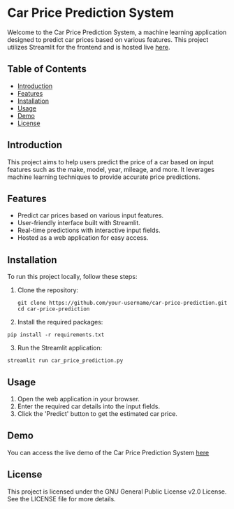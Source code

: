 # Car Price Prediction System

Welcome to the Car Price Prediction System, a machine learning application designed to predict car prices based on various features. This project utilizes Streamlit for the frontend and is hosted live [here](https://car-price-predictor-xw4prp6sk42kn37ymv9ny3.streamlit.app/).

## Table of Contents
- [Introduction](#introduction)
- [Features](#features)
- [Installation](#installation)
- [Usage](#usage)
- [Demo](#demo)
- [License](#license)

## Introduction

This project aims to help users predict the price of a car based on input features such as the make, model, year, mileage, and more. It leverages machine learning techniques to provide accurate price predictions.

## Features

- Predict car prices based on various input features.
- User-friendly interface built with Streamlit.
- Real-time predictions with interactive input fields.
- Hosted as a web application for easy access.

## Installation

To run this project locally, follow these steps:

1. Clone the repository:
   ```
   git clone https://github.com/your-username/car-price-prediction.git
   cd car-price-prediction
   ```
2. Install the required packages:
  ```
  pip install -r requirements.txt
  ```
3. Run the Streamlit application:
  ```
  streamlit run car_price_prediction.py
  ```

## Usage
1. Open the web application in your browser.
2. Enter the required car details into the input fields.
3. Click the 'Predict' button to get the estimated car price.

## Demo
You can access the live demo of the Car Price Prediction System [here](https://car-price-predictor-xw4prp6sk42kn37ymv9ny3.streamlit.app/)


## License
This project is licensed under the GNU General Public License v2.0 License. See the LICENSE file for more details.
